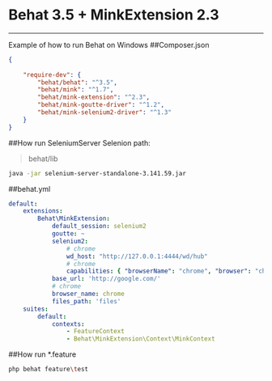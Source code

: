 # Behat 3.5 + MinkExtension 2.3
---
Example of how to run Behat on Windows
##Composer.json
```json
{
	
    "require-dev": {
        "behat/behat": "^3.5",
        "behat/mink": "^1.7",
        "behat/mink-extension": "^2.3",
        "behat/mink-goutte-driver": "^1.2",
        "behat/mink-selenium2-driver": "^1.3"
    }
}
```

##How run SeleniumServer
Selenion path: 
>behat/lib
```bash
java -jar selenium-server-standalone-3.141.59.jar
```

##behat.yml
```yaml
default:
    extensions:
        Behat\MinkExtension:
            default_session: selenium2
            goutte: ~
            selenium2:
                # chrome
                wd_host: "http://127.0.0.1:4444/wd/hub"
                # chrome
                capabilities: { "browserName": "chrome", "browser": "chrome", "version":  "70", 'chrome': {'switches':['--no-sandbox']}}
            base_url: 'http://google.com/'
            # chrome
            browser_name: chrome
            files_path: 'files'
    suites:
        default:
            contexts:
                - FeatureContext
                - Behat\MinkExtension\Context\MinkContext
```

##How run *.feature
```bash
php behat feature\test
```